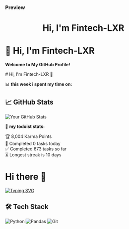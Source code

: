 ### Preview

<div align="center"
  style="position:relative;
         background: linear-gradient(to bottom,rgba(0,0,0,0.5), rgba(0,0,0,0.2)), url('https://raw.githubusercontent.com/Fintech-LXR/Fintech-LXR/main/1.jpg);
  background-size: cover; 
  background-position: center; 
  width: 3840px;
  height: 2160px;">

# Hi, I'm Fintech-LXR
</div>
  
# 🚀 Hi, I'm Fintech-LXR  
**Welcome to My GitHub Profile!**  
</div>
# Hi, I'm Fintech-LXR 👋  

📊 **this week i spent my time on:**
<!--START_SECTION:waka-->
<!--END_SECTION:waka-->
<!-- GitHub数据统计 -->
## 📈 GitHub Stats  
![Your GitHub Stats](https://github-readme-stats.vercel.app/api?username=Fintech-LXR&show_icons=true&theme=radical)

🚧 **my todoist stats:**
<!-- TODO-IST:START -->
🏆  8,004 Karma Points           
🌸  Completed 0 tasks today           
✅  Completed 673 tasks so far           
⏳  Longest streak is 10 days
<!-- 标题和简介 -->
# Hi there 👋  
[![Typing SVG](https://readme-typing-svg.demolab.com?font=Fira+Code&pause=1000&color=00F72D&width=435&lines=Data+Scientist+%7C+Python+Developer)](https://git.io/typing-svg)

<!-- 技术栈图标 -->
## 🛠️ Tech Stack  
![Python](https://img.shields.io/badge/-Python-3776AB?logo=python&logoColor=white)
![Pandas](https://img.shields.io/badge/-Pandas-150458?logo=pandas&logoColor=white)
![Git](https://img.shields.io/badge/-Git-F05032?logo=git&logoColor=white)
